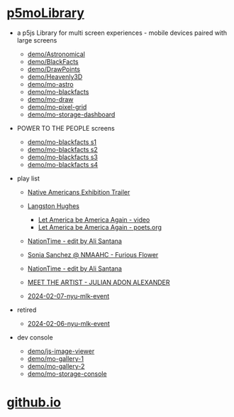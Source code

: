 # [p5moLibrary](https://github.com/molab-itp/p5moLibrary)

- a p5js Library for multi screen experiences - mobile devices paired with large screens

  - [demo/Astronomical](demo/Astronomical?v=154)
  - [demo/BlackFacts](demo/BlackFacts?v=154)
  - [demo/DrawPoints](demo/DrawPoints?v=154)
  - [demo/Heavenly3D](demo/Heavenly3D?v=154)
  - [demo/mo-astro](demo/mo-astro?v=154)
  - [demo/mo-blackfacts](demo/mo-blackfacts?v=154)
  - [demo/mo-draw](demo/mo-draw?v=154)
  - [demo/mo-pixel-grid](demo/mo-pixel-grid?v=154)
  - [demo/mo-storage-dashboard](demo/mo-storage-dashboard?v=154)

- POWER TO THE PEOPLE screens

  - [demo/mo-blackfacts s1](demo/mo-blackfacts?v=154&group=s1)
  - [demo/mo-blackfacts s2](demo/mo-blackfacts?v=154&group=s2)
  - [demo/mo-blackfacts s3](demo/mo-blackfacts?v=154&group=s3)
  - [demo/mo-blackfacts s4](demo/mo-blackfacts?v=154&group=s4)

- play list

  - [Native Americans Exhibition Trailer](demo/BlackFacts?playlist=hpjNGTYvpxw)

  - [Langston Hughes ](demo/BlackFacts?playlist=XzI3huqpCi4)
    - [Let America be America Again - video](demo/mo-blackfacts?playlist=CFNM8GB_Yp0&title=%E2%98%85)
    - [Let America be America Again - poets.org](https://poets.org/poem/let-america-be-america-again)
  - [NationTime - edit by Ali Santana](demo/mo-blackfacts?playlist=-UtKxghWlvY&title=NationTime%20-%20ELUCID%20-%20BETAMAX&qrcode=NationTime.png)
  - [Sonia Sanchez @ NMAAHC - Furious Flower](demo/mo-blackfacts?playlist=FNLp8e-cfgk&title=Sonia%20Sanchez)
  - [NationTime - edit by Ali Santana](demo/mo-blackfacts?playlist=-UtKxghWlvY&title=NationTime%20-%20ELUCID%20-%20BETAMAX&qrcode=NationTime.png)
  - [MEET THE ARTIST - JULIAN ADON ALEXANDER](demo/mo-blackfacts?playlist=wk0La_2igws&title=MEET%20THE%20ARTIST%20-%20JULIAN%20ADON%20ALEXANDE%20-%20What%20it%20is&qrcode=JULIAN.png)

  - [2024-02-07-nyu-mlk-event](demo/mo-blackfacts?playlist=lG758MniLYg&qrcode=annoucement-01.png&title=2024-02-07-nyu-mlk-event)

- retired

  - [2024-02-06-nyu-mlk-event](demo/mo-blackfacts?playlist=zbRz5xTaLYI&qrcode=annoucement-01.png&title=2024-02-06-nyu-mlk-event)
  <!-- - [Weapons of White Destruction - TJ](demo/mo-blackfacts?playlist=ob8YQPGJiHY&title=Weapons%20of%20White%20Destruction%20-%20TJ&&qrcode=TJ.png) -->

- dev console

  - [demo/js-image-viewer](demo/js-image-viewer?v=154)
  - [demo/mo-gallery-1](demo/mo-gallery-1?v=154)
  - [demo/mo-gallery-2](demo/mo-gallery-2?v=154)
  - [demo/mo-storage-console](demo/mo-storage-console?v=154)

# [github.io](https://molab-itp.github.io/p5moLibrary/src?v=154)

<!--

- retired
  - [demo/mo-astro-host-0](demo/mo-astro-host-0?v=154)
  - [demo/mo-astro-host-1](demo/mo-astro-host-1?v=154)
  - [demo/mo-astro-remote-0](demo/mo-astro-remote-0?v=154)
  - [demo/mo-astro-remote-1](demo/mo-astro-remote-1?v=154)

  - [demo/mo-blackfacts-host](demo/mo-blackfacts-host?v=154)
  - [demo/mo-blackfacts-remote](demo/mo-blackfacts-remote?v=154)

# https://www.youtube.com/watch?v=hpjNGTYvpxw
# The Land Carries Our Ancestors: Contemporary Art by Native Americans Exhibition Trailer

 -->
